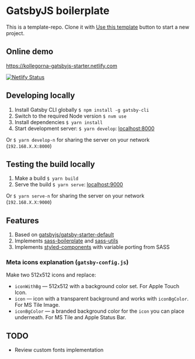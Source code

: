 # GatsbyJS boilerplate

This is a template-repo. Clone it with [Use this template](https://github.com/kollegorna/gatsby-boilerplate/generate) button to start a new project.

## Online demo

https://kollegorna-gatsbyjs-starter.netlify.com

[![Netlify Status](https://api.netlify.com/api/v1/badges/88f45bf8-a663-4483-bf7d-a1f47ab251c8/deploy-status)](https://app.netlify.com/sites/kollegorna-gatsbyjs-starter/deploys)

## Developing locally

1. Install Gatsby CLI globally `$ npm install -g gatsby-cli`
2. Switch to the required Node version `$ nvm use`
3. Install dependencies `$ yarn install`
4. Start development server: `$ yarn develop`: [localhost:8000](http://localhost:8000)

Or `$ yarn develop-n` for sharing the server on your network (`192.168.X.X:8000`)

## Testing the build locally

1. Make a build `$ yarn build`
2. Serve the build `$ yarn serve`: [localhost:9000](http://localhost:9000)

Or `$ yarn serve-n` for sharing the server on your network (`192.168.X.X:9000`)

## Features

1. Based on [gatsbyjs/gatsby-starter-default](https://github.com/gatsbyjs/gatsby-starter-default)
2. Implements [sass-boilerplate](https://github.com/kollegorna/sass-boilerplate) and [sass-utils](https://github.com/kollegorna/sass-utils)
3. Implements [styled-components](https://www.styled-components.com) with variable porting from SASS

### Meta icons explanation (`gatsby-config.js`)

Make two 512x512 icons and replace:

- `iconWithBg` — 512x512 with a background color set. For Apple Touch Icon.
- `icon` — icon with a transparent background and works with `iconBgColor`. For MS Tile Image.
- `iconBgColor` — a branded background color for the `icon` you can place underneath. For MS Tile and Apple Status Bar.

## TODO

* Review custom fonts implementation
